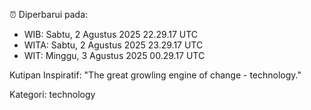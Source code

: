⏰ Diperbarui pada:
- WIB: Sabtu, 2 Agustus 2025 22.29.17 UTC
- WITA: Sabtu, 2 Agustus 2025 23.29.17 UTC
- WIT: Minggu, 3 Agustus 2025 00.29.17 UTC

Kutipan Inspiratif:
"The great growling engine of change - technology."


Kategori: technology

